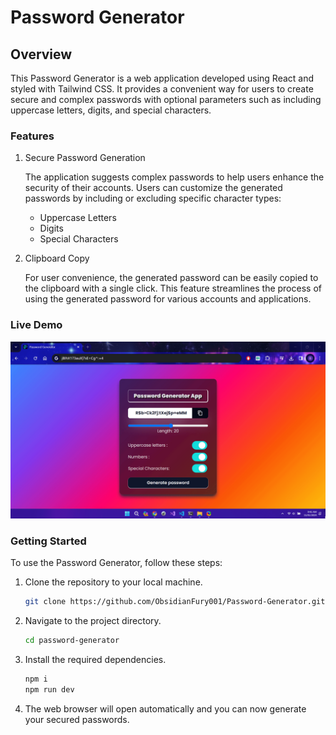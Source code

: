 # Password Generator

## Overview

This Password Generator is a web application developed using React and styled with Tailwind CSS. It provides a convenient way for users to create secure and complex passwords with optional parameters such as including uppercase letters, digits, and special characters.

### Features

1. Secure Password Generation

    The application suggests complex passwords to help users enhance the security of their accounts. Users can customize the generated passwords by including or excluding specific character types:

    - Uppercase Letters
    - Digits
    - Special Characters

2. Clipboard Copy

    For user convenience, the generated password can be easily copied to the clipboard with a single click. This feature streamlines the process of using the generated password for various accounts and applications.

### Live Demo

![Demo](https://github.com/ObsidianFury001/Password-Generator/blob/master/Live_demo.gif)

### Getting Started

To use the Password Generator, follow these steps:

1. Clone the repository to your local machine.

    ```bash
    git clone https://github.com/ObsidianFury001/Password-Generator.git
    ```

2. Navigate to the project directory.

    ```bash
    cd password-generator
    ```

3. Install the required dependencies.

    ```bash
    npm i
    npm run dev
    ```

4. The web browser will open automatically and you can now generate your secured passwords.

